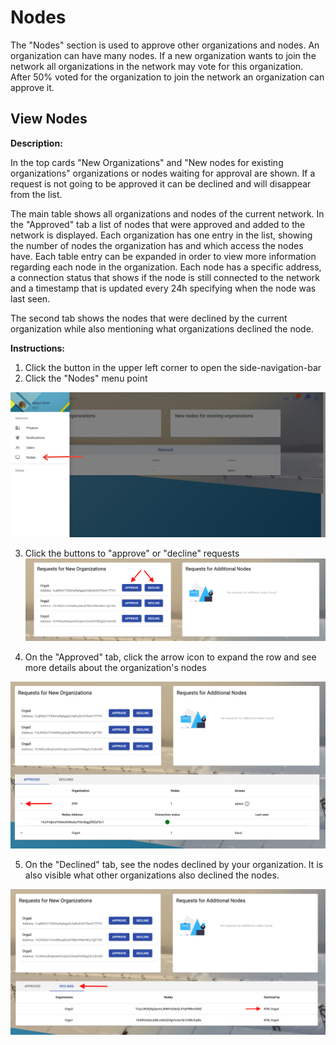 # Nodes

The "Nodes" section is used to approve other organizations and nodes. An organization can have many nodes. If a new organization wants to join the network all organizations in the network may vote for this organization. After 50% voted for the organization to join the network an organization can approve it.

## View Nodes

**Description:**

In the top cards "New Organizations" and "New nodes for existing organizations" organizations or nodes waiting for approval are shown. If a request is not going to be approved it can be declined and will disappear from the list. 

The main table shows all organizations and nodes of the current network. 
In the "Approved" tab a list of nodes that were approved and added to the network is displayed. Each organization has one entry in the list, showing the number of nodes the organization has and which access the nodes have. Each table entry can be expanded in order to view more information regarding each node in the organization. Each node has a specific address, a connection status that shows if the node is still connected to the network and a timestamp that is updated every 24h specifying when the node was last seen.

The second tab shows the nodes that were declined by the current organization while also mentioning what organizations declined the node. 


**Instructions:**

1. Click the button in the upper left corner to open the side-navigation-bar
2. Click the "Nodes" menu point

![view nodes](../../uploads/Screenshots/view_nodes.jpg)

3. Click the buttons to "approve" or "decline" requests
![approve decline nodes](../../uploads/Screenshots/approve_decline_nodes.jpg)

4. On the "Approved" tab, click the arrow icon to expand the row and see more details about the organization's nodes

![view approved nodes](../../uploads/Screenshots/view_approved_nodes.jpg)

5. On the "Declined" tab, see the nodes declined by your organization. It is also visible what other organizations also declined the nodes.

![view declined nodes](../../uploads/Screenshots/view_declined_nodes.jpg)
